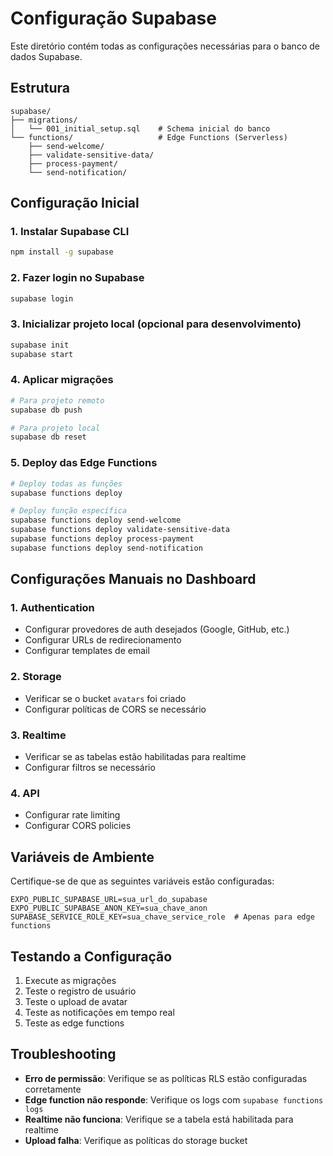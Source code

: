 # Configuração Supabase

Este diretório contém todas as configurações necessárias para o banco de dados Supabase.

## Estrutura

```
supabase/
├── migrations/
│   └── 001_initial_setup.sql    # Schema inicial do banco
└── functions/                   # Edge Functions (Serverless)
    ├── send-welcome/
    ├── validate-sensitive-data/
    ├── process-payment/
    └── send-notification/
```

## Configuração Inicial

### 1. Instalar Supabase CLI

```bash
npm install -g supabase
```

### 2. Fazer login no Supabase

```bash
supabase login
```

### 3. Inicializar projeto local (opcional para desenvolvimento)

```bash
supabase init
supabase start
```

### 4. Aplicar migrações

```bash
# Para projeto remoto
supabase db push

# Para projeto local
supabase db reset
```

### 5. Deploy das Edge Functions

```bash
# Deploy todas as funções
supabase functions deploy

# Deploy função específica
supabase functions deploy send-welcome
supabase functions deploy validate-sensitive-data
supabase functions deploy process-payment
supabase functions deploy send-notification
```

## Configurações Manuais no Dashboard

### 1. Authentication

- Configurar provedores de auth desejados (Google, GitHub, etc.)
- Configurar URLs de redirecionamento
- Configurar templates de email

### 2. Storage

- Verificar se o bucket `avatars` foi criado
- Configurar políticas de CORS se necessário

### 3. Realtime

- Verificar se as tabelas estão habilitadas para realtime
- Configurar filtros se necessário

### 4. API

- Configurar rate limiting
- Configurar CORS policies

## Variáveis de Ambiente

Certifique-se de que as seguintes variáveis estão configuradas:

```env
EXPO_PUBLIC_SUPABASE_URL=sua_url_do_supabase
EXPO_PUBLIC_SUPABASE_ANON_KEY=sua_chave_anon
SUPABASE_SERVICE_ROLE_KEY=sua_chave_service_role  # Apenas para edge functions
```

## Testando a Configuração

1. Execute as migrações
2. Teste o registro de usuário
3. Teste o upload de avatar
4. Teste as notificações em tempo real
5. Teste as edge functions

## Troubleshooting

- **Erro de permissão**: Verifique se as políticas RLS estão configuradas corretamente
- **Edge function não responde**: Verifique os logs com `supabase functions logs`
- **Realtime não funciona**: Verifique se a tabela está habilitada para realtime
- **Upload falha**: Verifique as políticas do storage bucket
